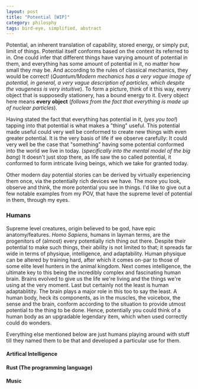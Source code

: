 ```yaml
---
layout: post
title: "Potential [WIP]"
category: philosphy
tags: bird-eye, simplified, abstract
---
```

Potential, an inherent translation of capability, stored energy, or simply put, limit of things. Potential itself conforms based on the context its referred to in. One could infer that different things have varying amount of potential in them, and everything has some amount of potential in it, no matter how small they may be. And according to the rules of classical mechanics, they would be correct! (_Quantum/Modern mechanics has a very vague image of potential, in general, a very vague description of particles, which despite the vaugeness is very intuitive_). To form a picture, think of it this way, every object that is supposedly stationery, has a bound energy to it. Every object here means **every object** (_follows from the fact that everything is made up of nuclear particles_).

Having stated the fact that everything has potential in it, (_yes you too!_) tapping into that potential is what makes a "thing" useful. This potential made useful could very well be conformed to create new things with even greater potential. It is the very basis of life if we observe carefully: It could very well be the case that "something" having some potential  conformed into the world we live in today. (_specifically into the mental model of the big bang_) It doesn't just stop there, as life saw the so called potential, it conformed to form intricate living beings, which we take for granted today.

Other modern day potential stories can be derived by virtually experiencing them once, via the potentially rich devices we have. The more you look, observe and think, the more potential you see in things. I'd like to give out a few notable examples from my POV, that have the supreme level of potential in them, through my eyes.

### Humans

Supreme level creatures, origin believed to be god, have epic anatomy/features. _Homo Sapiens_, humans in layman terms, are the progenitors of (almost) every potentially rich thing out there. Despite their potential to make such things, their ability is not limited to that; it spreads far wide in terms of physique, intelligence, and adaptability. Human physique can be altered by training hard, after which it comes on-par to those of some elite level hunters in the animal kingdom. Next comes intelligence, the ultimate key to this being the incredibly complex and fascinating human brain. Brains evolved to give us the life we're living and the things we're using at the very moment. Last but certainly not the least is human adaptablitity. The brain plays a major role in this too to say the least. A human body, heck its components, as in the muscles, the voicebox, the sense and the brain, conform according to the situation to provide utmost potential to the thing to be done. Hence, potentially you could think of a human body as an upgradable legendary item, which when used correctly could do wonders.

Everything else mentioned below are just humans playing around with stuff till they named them to be that and developed a particular use for them.

#### Artifical Intelligence

#### Rust (The programming language)

#### Music
